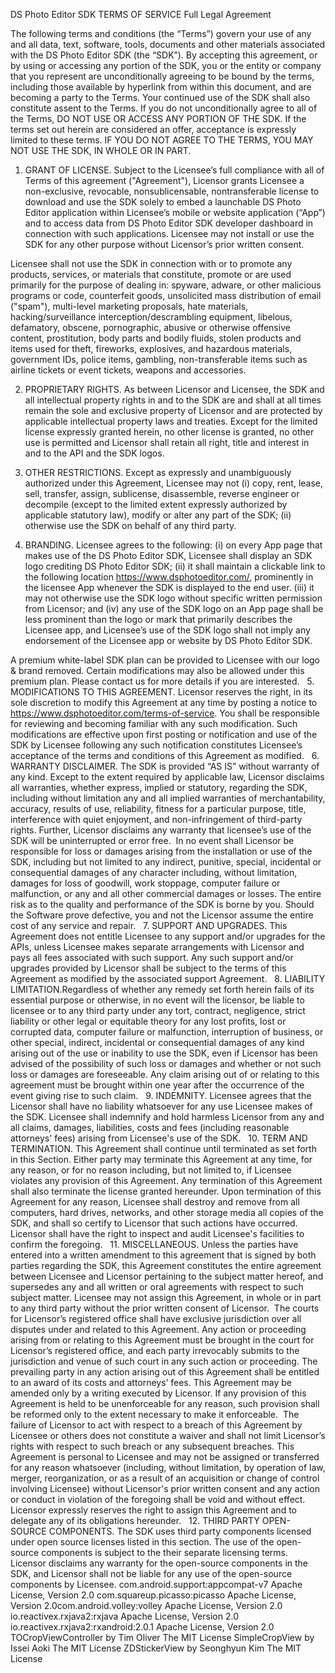 DS Photo Editor SDK TERMS OF SERVICE
Full Legal Agreement

The following terms and conditions (the “Terms”) govern your use of any and all data, text, software, tools, documents and other materials associated with the DS Photo Editor SDK (the “SDK”). By accepting this agreement, or by using or accessing any portion of the SDK, you or the entity or company that you represent are unconditionally agreeing to be bound by the terms, including those available by hyperlink from within this document, and are becoming a party to the Terms. Your continued use of the SDK shall also constitute assent to the Terms. If you do not unconditionally agree to all of the Terms, DO NOT USE OR ACCESS ANY PORTION OF THE SDK. If the terms set out herein are considered an offer, acceptance is expressly limited to these terms. IF YOU DO NOT AGREE TO THE TERMS, YOU MAY NOT USE THE SDK, IN WHOLE OR IN PART.


1. GRANT OF LICENSE.
Subject to the Licensee’s full compliance with all of Terms of this agreement ("Agreement"), Licensor grants Licensee a non-exclusive, revocable, nonsublicensable, nontransferable license to download and use the SDK solely to embed a launchable DS Photo Editor application within Licensee’s mobile or website application (“App”) and to access data from DS Photo Editor SDK developer dashboard in connection with such applications. Licensee may not install or use the SDK for any other purpose without Licensor’s prior written consent.

Licensee shall not use the SDK in connection with or to promote any products, services, or materials that constitute, promote or are used primarily for the purpose of dealing in: spyware, adware, or other malicious programs or code, counterfeit goods, unsolicited mass distribution of email ("spam"), multi-level marketing proposals, hate materials, hacking/surveillance interception/descrambling equipment, libelous, defamatory, obscene, pornographic, abusive or otherwise offensive content, prostitution, body parts and bodily fluids, stolen products and items used for theft, fireworks, explosives, and hazardous materials, government IDs, police items, gambling, non-transferable items such as airline tickets or event tickets, weapons and accessories.


2. PROPRIETARY RIGHTS.
As between Licensor and Licensee, the SDK and all intellectual property rights in and to the SDK are and shall at all times remain the sole and exclusive property of Licensor and are protected by applicable intellectual property laws and treaties. Except for the limited license expressly granted herein, no other license is granted, no other use is permitted and Licensor shall retain all right, title and interest in and to the API and the SDK logos.


3. OTHER RESTRICTIONS.
Except as expressly and unambiguously authorized under this Agreement, Licensee may not (i) copy, rent, lease, sell, transfer, assign, sublicense, disassemble, reverse engineer or decompile (except to the limited extent expressly authorized by applicable statutory law), modify or alter any part of the SDK; (ii) otherwise use the SDK on behalf of any third party. 


4. BRANDING.
Licensee agrees to the following: (i) on every App page that makes use of the DS Photo Editor SDK, Licensee shall display an SDK logo crediting DS Photo Editor SDK; (ii) it shall maintain a clickable link to the following location https://www.dsphotoeditor.com/, prominently in the licensee App whenever the SDK is displayed to the end user. (iii) it may not otherwise use the SDK logo without specific written permission from Licensor; and (iv) any use of the SDK logo on an App page shall be less prominent than the logo or mark that primarily describes the Licensee app, and Licensee’s use of the SDK logo shall not imply any endorsement of the Licensee app or website by DS Photo Editor SDK.

​A premium white-label SDK plan can be provided to Licensee with our logo & brand removed. Certain modifications  may also be allowed under this premium plan. Please contact us for more details if you are interested.
​
​
​5. MODIFICATIONS TO THIS AGREEMENT.
​Licensor reserves the right, in its sole discretion to modify this Agreement at any time by posting a notice to https://www.dsphotoeditor.com/terms-of-service. You shall be responsible for reviewing and becoming familiar with any such modification. Such modifications are effective upon first posting or notification and use of the SDK by Licensee following any such notification constitutes Licensee’s acceptance of the terms and conditions of this Agreement as modified.
​
​
​6. WARRANTY DISCLAIMER.
​The SDK is provided “AS IS” without warranty of any kind. Except to the extent required by applicable law, Licensor disclaims all warranties, whether express, implied or statutory, regarding the SDK, including without limitation any and all implied warranties of merchantability, accuracy, results of use, reliability, fitness for a particular purpose, title, interference with quiet enjoyment, and non-infringement of third-party rights. Further, Licensor disclaims any warranty that licensee’s use of the SDK will be uninterrupted or error free.
​
​In no event shall Licensor be responsible for loss or damages arising from the installation or use of the SDK, including but not limited to any indirect, punitive, special, incidental or consequential damages of any character including, without limitation, damages for loss of goodwill, work stoppage, computer failure or malfunction, or any and all other commercial damages or losses. The entire risk as to the quality and performance of the SDK is borne by you. Should the Software prove defective, you and not the Licensor assume the entire cost of any service and repair.
​
​
​7. SUPPORT AND UPGRADES.
​This Agreement does not entitle Licensee to any support and/or upgrades for the APIs, unless Licensee makes separate arrangements with Licensor and pays all fees associated with such support. Any such support and/or upgrades provided by Licensor shall be subject to the terms of this Agreement as modified by the associated support Agreement.
​
​
​8. LIABILITY LIMITATION.
​Regardless of whether any remedy set forth herein fails of its essential purpose or otherwise, in no event will the licensor, be liable to licensee or to any third party under any tort, contract, negligence, strict liability or other legal or equitable theory for any lost profits, lost or corrupted data, computer failure or malfunction, interruption of business, or other special, indirect, incidental or consequential damages of any kind arising out of the use or inability to use the SDK, even if Licensor has been advised of the possibility of such loss or damages and whether or not such loss or damages are foreseeable. Any claim arising out of or relating to this agreement must be brought within one year after the occurrence of the event giving rise to such claim.
​
​
​9. INDEMNITY.
​Licensee agrees that the Licensor shall have no liability whatsoever for any use Licensee makes of the SDK. Licensee shall indemnify and hold harmless Licensor from any and all claims, damages, liabilities, costs and fees (including reasonable attorneys' fees) arising from Licensee's use of the SDK.
​
​
​10. TERM AND TERMINATION.
​This Agreement shall continue until terminated as set forth in this Section. Either party may terminate this Agreement at any time, for any reason, or for no reason including, but not limited to, if Licensee violates any provision of this Agreement. Any termination of this Agreement shall also terminate the license granted hereunder. Upon termination of this Agreement for any reason, Licensee shall destroy and remove from all computers, hard drives, networks, and other storage media all copies of the SDK, and shall so certify to Licensor that such actions have occurred. Licensor shall have the right to inspect and audit Licensee's facilities to confirm the foregoing.
​
​
​11. MISCELLANEOUS.
​Unless the parties have entered into a written amendment to this agreement that is signed by both parties regarding the SDK, this Agreement constitutes the entire agreement between Licensee and Licensor pertaining to the subject matter hereof, and supersedes any and all written or oral agreements with respect to such subject matter. Licensee may not assign this Agreement, in whole or in part to any third party without the prior written consent of Licensor.
​
​The courts for Licensor’s registered office shall have exclusive jurisdiction over all disputes under and related to this Agreement. Any action or proceeding arising from or relating to this Agreement must be brought in the court for Licensor’s registered office, and each party irrevocably submits to the jurisdiction and venue of such court in any such action or proceeding. The prevailing party in any action arising out of this Agreement shall be entitled to an award of its costs and attorneys’ fees. This Agreement may be amended only by a writing executed by Licensor. If any provision of this Agreement is held to be unenforceable for any reason, such provision shall be reformed only to the extent necessary to make it enforceable.
​
​The failure of Licensor to act with respect to a breach of this Agreement by Licensee or others does not constitute a waiver and shall not limit Licensor’s rights with respect to such breach or any subsequent breaches. This Agreement is personal to Licensee and may not be assigned or transferred for any reason whatsoever (including, without limitation, by operation of law, merger, reorganization, or as a result of an acquisition or change of control involving Licensee) without Licensor's prior written consent and any action or conduct in violation of the foregoing shall be void and without effect. Licensor expressly reserves the right to assign this Agreement and to delegate any of its obligations hereunder.
​
​
​12. THIRD PARTY OPEN-SOURCE COMPONENTS.
​The SDK uses third party components licensed under open source licenses listed in this section. The use of the open-source components is subject to the their separate licensing terms. Licensor disclaims any warranty for the open-source components in the SDK, and Licensor shall not be liable for any use of the open-source components by Licensee.
​com.android.support:appcompat-v7         Apache License, Version 2.0
​com.squareup.picasso:picasso                 Apache License, Version 2.0
​com.android.volley:volley                          Apache License, Version 2.0
​io.reactivex.rxjava2:rxjava                         Apache License, Version 2.0
​io.reactivex.rxjava2:rxandroid:2.0.1          Apache License, Version 2.0
​TOCropViewController by Tim Oliver        The MIT License
​SimpleCropView by Issei Aoki                  The MIT License
​ZDStickerView by Seonghyun Kim           The MIT License
